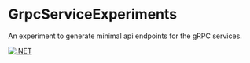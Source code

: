# GrpcServiceExperiments

An experiment to generate minimal api endpoints for the gRPC services.

[![.NET](https://github.com/proinfocus/GrpcServiceExperiments/actions/workflows/dotnet.yml/badge.svg)](https://github.com/proinfocus/GrpcServiceExperiments/actions/workflows/dotnet.yml)
